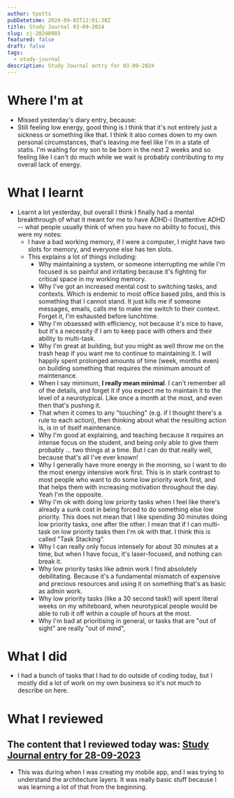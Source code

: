 ```yaml
---
author: tpotts
pubDatetime: 2024-09-03T12:01:38Z
title: Study Journal 03-09-2024
slug: sj-20240903
featured: false
draft: false
tags:
  - study-journal
description: Study Journal entry for 03-09-2024
---
```


# Where I'm at

- Missed yesterday's diary entry, because:
- Still feeling low energy, good thing is I think that it's not entirely just a sickness or something like that. I think it also comes down to my own personal circumstances, that's leaving me feel like I'm in a state of statis. I'm waiting for my son to be born in the next 2 weeks and so feeling like I can't do much while we wait is probably contributing to my overall lack of energy.

# What I learnt

- Learnt a lot yesterday, but overall I think I finally had a mental breakthrough of what it meant for me to have ADHD-i (Inattentive ADHD -- what people usually think of when you have no ability to focus), this were my notes:
  - I have a bad working memory, if I were a computer, I might have two slots for memory, and everyone else has ten slots.
  - This explains a lot of things including:
    - Why maintaining a system, or someone interrupting me while I'm focused is so painful and irritating because it's fighting for critical space in my working memory.
    - Why I've got an increased mental cost to switching tasks, and contexts. Which is endemic to most office based jobs, and this is something that I cannot stand. It just kills me if someone messages, emails, calls me to make me switch to their context. Forget it, I'm exhausted before lunchtime.
    - Why I'm obsessed with efficiency, not because it's nice to have, but it's a necessity if I am to keep pace with others and their ability to multi-task.
    - Why I'm great at building, but you might as well throw me on the trash heap if you want me to continue to maintaining it. I will happily spent prolonged amounts of time (week, months even) on building something that requires the minimum amount of maintenance.
    - When I say minimum, **I really mean minimal**. I can't remember all of the details, and forget it if you expect me to maintain it to the level of a neurotypical. Like once a month at the most, and even then that's pushing it.
    - That when it comes to any "touching" (e.g. if I thought there's a rule to each action), then thinking about what the resulting action is, is in of itself maintenance.
    - Why I'm good at explaining, and teaching because it requires an intense focus on the student, and being only able to give them probably ... two things at a time. But I can do that really well, because that's all I've ever known!
    - Why I generally have more energy in the morning, so I want to do the most energy intensive work first. This is in stark contrast to most people who want to do some low priority work first, and that helps them with increasing motivation throughout the day. Yeah I'm the opposite.
    - Why I'm ok with doing low priority tasks when I feel like there's already a sunk cost in being forced to do something else low priority. This does not mean that I like spending 30 minutes doing low priority tasks, one after the other. I mean that if I can multi-task on low priority tasks then I'm ok with that. I think this is called "Task Stacking".
    - Why I can really only focus intensely for about 30 minutes at a time, but when I have focus, it's laser-focused, and nothing can break it.
    - Why low priority tasks like admin work I find absolutely debilitating. Because it's a fundamental mismatch of expensive and precious resources and using it on something that's as basic as admin work.
    - Why low priority tasks (like a 30 second task!) will spent literal weeks on my whiteboard, when neurotypical people would be able to rub it off within a couple of hours at the most.
    - Why I'm bad at prioritising in general, or tasks that are "out of sight" are really "out of mind",

# What I did

- I had a bunch of tasks that I had to do outside of coding today, but I mostly did a lot of work on my own business so it's not much to describe on here.

# What I reviewed

## The content that I reviewed today was: [Study Journal entry for 28-09-2023](./sj-20230928.md)

- This was during when I was creating my mobile app, and I was trying to understand the architecture layers. It was really basic stuff because I was learning a lot of that from the beginning.
